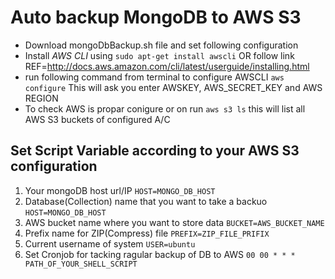 # Auto backup MongoDB to AWS S3
  - Download mongoDbBackup.sh	 file and set following configuration
  - Install *AWS CLI* using `sudo apt-get install awscli` OR follow link REF=http://docs.aws.amazon.com/cli/latest/userguide/installing.html
  - run following command from terminal to configure AWSCLI
   `aws  configure`
This will ask you enter AWSKEY, AWS_SECRET_KEY and AWS REGION
- To check AWS is propar conigure or on run `aws s3 ls` 
this will list all AWS S3 buckets  of configured A/C

## Set Script Variable according to your AWS S3 configuration
1. Your mongoDB host url/IP 
`HOST=MONGO_DB_HOST`
2. Database(Collection) name that you want to take a backuo
  `HOST=MONGO_DB_HOST`
3. AWS bucket name where you want to store data 
  `BUCKET=AWS_BUCKET_NAME`
4. Prefix name for ZIP(Compress) file 
  `PREFIX=ZIP_FILE_PRIFIX`
5. Current username of system 
  `USER=ubuntu`
6. Set Cronjob for tacking ragular backup of DB to AWS
    `00 00 * * * PATH_OF_YOUR_SHELL_SCRIPT `

